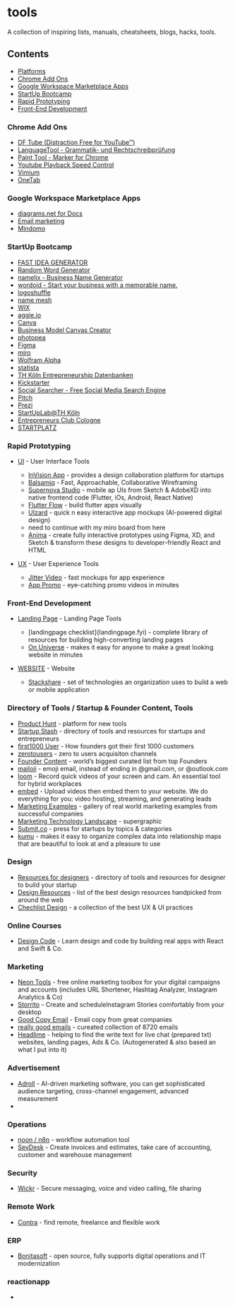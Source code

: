 # tools
A collection of inspiring lists, manuals, cheatsheets, blogs, hacks, tools.

## Contents

- [Platforms](#platforms)
- [Chrome Add Ons](#chrome-add-ons)
- [Google Workspace Marketplace Apps](#google-workspace-marketplace-apps)
- [StartUp Bootcamp](#startup-bootcamp)
- [Rapid Prototyping](#rapid-prototyping)
- [Front-End Development](#front-end-development)


### Chrome Add Ons
* [DF Tube (Distraction Free for YouTube™)](https://chrome.google.com/webstore/detail/df-tube-distraction-free/mjdepdfccjgcndkmemponafgioodelna)
* [LanguageTool - Grammatik- und Rechtschreibprüfung](https://chrome.google.com/webstore/detail/grammar-and-spell-checker/oldceeleldhonbafppcapldpdifcinji)
* [Paint Tool - Marker for Chrome](https://chrome.google.com/webstore/detail/paint-tool-marker-for-chr/nadohmjilefnhjobhhlnnddplaklmnnp)
* [Youtube Playback Speed Control](https://chrome.google.com/webstore/detail/youtube-playback-speed-co/hdannnflhlmdablckfkjpleikpphncik)
* [Vimium](https://chrome.google.com/webstore/detail/vimium/dbepggeogbaibhgnhhndojpepiihcmeb)
* [OneTab](https://chrome.google.com/webstore/detail/onetab/chphlpgkkbolifaimnlloiipkdnihall)

### Google Workspace Marketplace Apps
* [diagrams.net for Docs](https://workspace.google.com/u/0/marketplace/app/diagramsnet_for_docs/224440279306)
* [Email marketing](https://workspace.google.com/u/0/marketplace/app/email_marketing_%F0%9F%9A%80/91302273949)
* [Mindomo](https://workspace.google.com/u/0/marketplace/app/mindomo/521918824624)

### StartUp Bootcamp

* [FAST IDEA GENERATOR](https://diytoolkit.org/tools/fast-idea-generator/)
* [Random Word Generator](http://creativitygames.net/random-word-generator/randomwords/)
* [namelix - Business Name Generator](https://namelix.com/)
* [wordoid - Start your business with a memorable name.](https://wordoid.com/)
* [logoshuffle](https://www.logoshuffle.com/de/)
* [name mesh](https://www.namemesh.com/domain-name-search/Lev?show=1)
* [WIX](https://manage.wix.com/)
* [aggie.io](https://aggie.io/)
* [Canva](https://www.canva.com/)
* [Business Model Canvas Creator](https://timobechtel.github.io/bmc-creator/)
* [photopea](https://www.photopea.com/)
* [Figma](https://www.figma.com/)
* [miro](https://miro.com/)
* [Wolfram Alpha](https://www.wolframalpha.com/)
* [statista](https://de.statista.com/)
* [TH Köln Entrepreneurship Datenbanken](https://www.th-koeln.de/forschung/entrepreneurship-datenbanken_78652.php)
* [Kickstarter](https://www.kickstarter.com/)
* [Social Searcher - Free Social Media Search Engine](https://www.social-searcher.com/)
* [Pitch](https://pitch.com/)
* [Prezi](https://prezi.com/)
* [StartUpLab@TH Köln](https://www.th-koeln.de/forschung/startuplabth-koeln_76381.php)
* [Entrepreneurs Club Cologne](https://entrepreneurs-club-cologne.de/)
* [STARTPLATZ](https://www.startplatz.de/)






### Rapid Prototyping

* [UI](#ui) - User Interface Tools
	* [InVision App](https://invisionapp.com) - provides a design collaboration platform for startups
	* [Balsamiq](https://balsamiq.cloud/) - Fast, Approachable, Collaborative Wireframing
	* [Supernova Studio](https://legacy.supernova.io/) - mobile ap UIs from Sketch & AdobeXD into native frontend code (Flutter, iOs, Android, React Native)
	* [Flutter Flow](https://app.flutterflow.io/) - build flutter apps visually
	* [UIzard](https://uizard.io/) - quick n easy interactive app mockups (AI-powered digital design)
	* need to continue with my miro board from here
	* [Anima](https://www.animaapp.com/) - create fully interactive prototypes using Figma, XD, and Sketch & transform these designs to developer-friendly React and HTML

* [UX](#ux) - User Experience Tools
 	* [Jitter Video](https://jitter.video/subscribe/) - fast mockups for app experience
 	* [App Promo](https://previewed.app/app-promo-video/?ref=betalist) - eye-catching promo videos in minutes


### Front-End Development
* [Landing Page](#landingpage) - Landing Page Tools
 	* [landingpage checklist]{landingpage.fyi) - complete library of resources for building high-​converting landing pages
	* [On Universe](https://onuniverse.com/) - makes it easy for anyone to make a great looking website in minutes

* [WEBSITE](#website) - Website
 	* [Stackshare](https://stackshare.io/) - set of technologies an organization uses to build a web or mobile application


### Directory of Tools / Startup & Founder Content, Tools
* [Product Hunt](https://www.producthunt.com/) - platform for new tools
* [Startup Stash](https://startupstash.com/) - directory of tools and resources for startups and entrepreneurs
* [first1000 User](first1000.co) - How founders got their first 1000 customers
* [zerotousers](https://zerotousers.com/assets/pdfs/acq-channels.pdf) - zero to users acquisiton channels
* [Founder Content](https://foundercontent.com/all) - world’s biggest curated list from top Founders
* [mailoji](https://mailoji.com/) - emoji email, instead of ending in @gmail.com, or @outlook.com 
* [loom](loom.com) - Record quick videos of your screen and cam. An essential tool for hybrid workplaces
* [embed](embed.com) - Upload videos then embed them to your website. We do everything for you: video hosting, streaming, and generating leads
* [Marketing Examples](https://marketingexamples.com/) - gallery of real world marketing examples from successful companies
* [Marketing Technology Landscape](https://chiefmartec.com/2017/05/marketing-techniology-landscape-supergraphic-2017/) - supergraphic
* [Submit.co](submit.co) - press for startups by topics & categories
* [kumu](https://kumu.io/) - makes it easy to organize complex data into relationship maps that are beautiful to look at and a pleasure to use

### Design
* [Resources for designers](https://resourcesfordesigner.com/) -  directory of tools and resources for designer to build your startup
* [Design Resources](https://www.designresourc.es/) -  list of the best design resources handpicked from around the web
* [Chechlist Design](https://www.checklist.design/?ref=designresourc.es) -  a collection of the best UX & UI practices


### Online Courses
* [Design Code](https://designcode.io/) - Learn design and code by building real apps with React and Swift & Co.


### Marketing
* [Neon Tools](https://neontools.io/) - free online marketing toolbox for your digital campaigns and accounts (includes URL Shortener, Hashtag Analyzer, Instagram Analytics & Co)
* [Storrito](https://storrito.com/) - Create and scheduleInstagram Stories comfortably from your desktop
* [Good Copy Email](https://goodemailcopy.com/) - Email copy from great companies
* [really good emails](https://reallygoodemails.com/) - cureated collection of 8720 emails
* [Headlime](headlime.com) - helping to find the write text for live chat (prepared txt) websites, landing pages, Ads & Co. (Autogenerated & also based an what I put into it)

### Advertisement
* [Adroll](https://www.adroll.com/) - AI-driven marketing software, you can get sophisticated audience targeting, cross-channel engagement, advanced measurement
* 


### Operations
* [noon / n8n](n8n.io) - workflow automation tool
* [SevDesk](sevdesk.com) - Create invoices and estimates, take care of accounting, customer and warehouse management

### Security
* [Wickr](https://wickr.com/product-tiers/) - Secure messaging, voice and video calling, file sharing

### Remote Work
* [Contra](https://contra.com/) - find remote, freelance and flexible work

### ERP
* [Bonitasoft](https://www.bonitasoft.com/) - open source, fully supports digital operations and IT modernization


### reactionapp
* 



